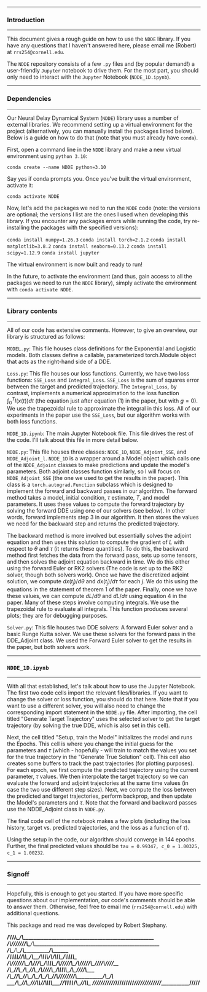 ---------------------------------------------------------------------------------------------------
### Introduction
---------------------------------------------------------------------------------------------------

This document gives a rough guide on how to use the `NDDE` library. If you have any questions 
that I haven't answered here, please email me (Robert) at `rrs254@cornell.edu`. 

The `NDDE` repository consists of a few `.py` files and (by popular demand!) a user-friendly 
`Jupyter` notebook to drive them. For the most part, you should only need to interact with the 
`Jupyter` Notebook (`NDDE_1D.ipynb`). 



---------------------------------------------------------------------------------------------------
### Dependencies 
---------------------------------------------------------------------------------------------------

Our Neural Delay Dynamical System (`NDDE`) library uses a number of external libraries. We 
recommend setting up a virtual environment for the project (alternatively, you can manually install
the packages listed below). Below is a guide on how to do that (note that you must already have
`conda`).

First, open a command line in the `NDDE` library and make a new virtual environment using 
`python 3.10`:

`conda create --name NDDE python=3.10`

Say yes if conda prompts you. Once you've built the virtual environment, activate it:

`conda activate NDDE`

Now, let's add the packages we ned to run the `NDDE` code (note: the versions are optional; the 
versions I list are the ones I used when developing this library. If you encounter any packages 
errors while running the code, try re-installing the packages with the specified versions):

`conda install numpy=1.26.3`
`conda install torch=2.1.2`
`conda install matplotlib=3.8.2`
`conda install seaborn=0.13.2`
`conda install scipy=1.12.9`
`conda install jupyter`

The virtual environment is now built and ready to run! 

In the future, to activate the environment (and thus, gain access to all the packages we need to
run the `NDDE` library), simply activate the environment with `conda activate NDDE`.



---------------------------------------------------------------------------------------------------
### Library contents
---------------------------------------------------------------------------------------------------

All of our code has extensive comments. However, to give an overview, our library is structured 
as follows:

`MODEL.py`: This file houses class definitions for the Exponential and Logistic models. Both 
classes define a callable, parameterized torch.Module object that acts as the right-hand side of a 
DDE.

`Loss.py`: This file houses our loss functions. Currently, we have two loss functions: `SSE_Loss`
and `Integral_Loss`. `SSE_Loss` is the sum of squares error between the target and predicted 
trajectory. The `Integral_Loss`, by contrast, implements a numerical approximation to the loss 
function $\int_{0}^{T} l(x(t)) dt$ (the equation just after equation (1) in the paper, but with 
$g = 0$). We use the trapezoidal rule to approximate the integral in this loss. All of our 
experiments in the paper use the `SSE_Loss`, but our algorithm works with both loss functions. 

`NDDE_1D.ipynb`: The main Jupyter Notebook file. This file drives the rest of the code. I'll talk 
about this file in more detail below. 

`NDDE.py`: This file houses three classes: `NDDE_1D`, `NDDE_Adjoint_SSE`, and `NDDE_Adjoint_l`. 
`NDDE_1D` is a wrapper around a Model object which calls one of the `NDDE_Adjoint` classes to 
make predictions and update the model's parameters. Both adjoint classes function similarly, so I 
will focus on `NDDE_Adjoint_SSE` (the one we used to get the results in the paper). This class is a 
`torch.autograd.Function` subclass which is designed to implement the forward and backward passes 
in our algorithm. The forward method takes a model, initial condition, $\tau$ estimate, $T$, and 
model parameters. It uses these values to compute the forward trajectory by solving the forward 
DDE using one of our solvers (see below). In other words, forward implements step 3 in our 
algorithm. It then stores the values we need for the backward step and returns the predicted 
trajectory. 

The backward method is more involved but essentially solves the adjoint equation and then uses this 
solution to compute the gradient of $L$ with respect to $\theta$ and $\tau$ (it returns these 
quantities). To do this, the backward method first fetches the data from the forward pass, sets up 
some tensors, and then solves the adjoint equation backward in time. We do this either using the 
forward Euler or RK2 solvers (The code is set up to the RK2 solver, though both solvers work). Once 
we have the discretized adjoint solution, we compute $dx(t_j)/d\theta$ and $dx(t_j)/d\tau$ for each 
$j$. We do this using the equations in the statement of theorem 1 of the paper. Finally, once we 
have these values, we can compute $dL/d\theta$ and $dL/d\tau$ using equation 4 in the paper. Many 
of these steps involve computing integrals. We use the trapezoidal rule to evaluate all integrals. 
This function produces several plots; they are for debugging purposes. 

`Solver.py`: This file houses two DDE solvers: A forward Euler solver and a basic Runge Kutta 
solver. We use these solvers for the forward pass in the DDE_Adjoint class. We used the Forward 
Euler solver to get the results in the paper, but both solvers work. 



---------------------------------------------------------------------------------------------------
### `NDDE_1D.ipynb`
---------------------------------------------------------------------------------------------------

With all that established, let's talk about how to use the Jupyter Notebook. The first two code 
cells import the relevant files/libraries. If you want to change the solver or loss function, you
should do that here. Note that if you want to use a different solver, you will also need to change 
the corresponding import statement in the `NDDE.py` file. After importing, the cell titled 
"Generate Target Trajectory" uses the selected solver to get the target trajectory (by solving the 
true DDE, which is also set in this cell). 

Next, the cell titled "Setup, train the Model" initializes the model and runs the Epochs. This cell 
is where you change the initial guess for the parameters and $\tau$ (which - hopefully - will train 
to match the values you set for the true trajectory in the "Generate True Solution" cell). This 
cell also creates some buffers to track the past trajectories (for plotting purposes). For each 
epoch, we first compute the predicted trajectory using the current parameter, $\tau$ values. We 
then interpolate the target trajectory so we can evaluate the forward and adjoint trajectories at 
the same time values (in case the two use different step sizes). Next, we compute the loss between 
the predicted and target trajectories, perform backprop, and then update the Model's parameters 
and $\tau$. Note that the forward and backward passes use the NDDE_Adjoint class in `NDDE.py`. 

The final code cell of the notebook makes a few plots (including the loss history, target vs. 
predicted trajectories, and the loss as a function of $\tau$).

Using the setup in the code, our algorithm should converge in 144 epochs. Further, the final 
predicted values should be `tau = 0.99347, c_0 = 1.00325, c_1 = 1.00232`.




---------------------------------------------------------------------------------------------------
### Signoff 
---------------------------------------------------------------------------------------------------

Hopefully, this is enough to get you started. If you have more specific questions about our 
implementation, our code's comments should be able to answer them. Otherwise, feel free to 
email me (`rrs254@cornell.edu`) with additional questions.

This package and read me was developed by Robert Stephany.

____/\\\\\\\\\____________________/\\\___________________________________________________        
___/\\\///////\\\_________________\/\\\___________________________________________________       
___\/\\\_____\/\\\_________________\/\\\_________________________________________/\\\______      
____\/\\\\\\\\\\\/________/\\\\\____\/\\\____________/\\\\\\\\___/\\/\\\\\\\___/\\\\\\\\\\\_     
_____\/\\\//////\\\______/\\\///\\\__\/\\\\\\\\\____/\\\/////\\\_\/\\\/////\\\_\////\\\////__    
______\/\\\____\//\\\____/\\\__\//\\\_\/\\\////\\\__/\\\\\\\\\\\__\/\\\___\///_____\/\\\______   
_______\/\\\_____\//\\\__\//\\\__/\\\__\/\\\__\/\\\_\//\\///////___\/\\\____________\/\\\_/\\__  
________\/\\\______\//\\\__\///\\\\\/___\/\\\\\\\\\___\//\\\\\\\\\\_\/\\\____________\//\\\\\___ 
_________\///________\///_____\/////_____\/////////_____\//////////__\///______________\/////____